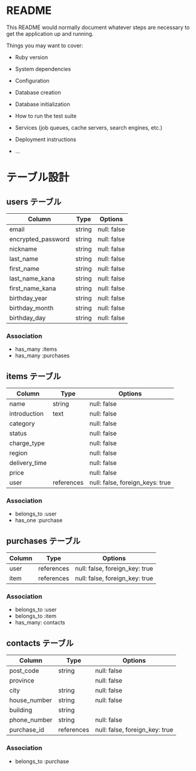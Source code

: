 # README

This README would normally document whatever steps are necessary to get the
application up and running.

Things you may want to cover:

* Ruby version

* System dependencies

* Configuration

* Database creation

* Database initialization

* How to run the test suite

* Services (job queues, cache servers, search engines, etc.)

* Deployment instructions

* ...


# テーブル設計

<!-- ******************************************************* -->

## users テーブル

| Column             | Type   | Options     |
| ------------------ | ------ | ----------- |
| email              | string | null: false |
| encrypted_password | string | null: false |
| nickname           | string | null: false |
| last_name          | string | null: false |
| first_name         | string | null: false |
| last_name_kana     | string | null: false |
| first_name_kana    | string | null: false |
| birthday_year      | string | null: false |
| birthday_month     | string | null: false |
| birthday_day       | string | null: false |

### Association

- has_many :items
- has_many :purchases

<!-- ******************************************************* -->

## items テーブル

| Column       | Type       | Options                         |
| ------------ | ---------- | ------------------------------- |
| name         | string     | null: false                     |
| introduction | text       | null: false                     |
| category     |            | null: false                     |
| status       |            | null: false                     |
| charge_type  |            | null: false                     |
| region       |            | null: false                     |
| delivery_time|            | null: false                     |
| price        |            | null: false                     |
| user         | references | null: false, foreign_keys: true |

### Association

- belongs_to :user
- has_one :purchase

<!-- ******************************************************* -->

## purchases テーブル

| Column    | Type       | Options                        |
| --------- | ---------- | ------------------------------ |
| user      | references | null: false, foreign_key: true |
| item      | references | null: false, foreign_key: true |

### Association

- belongs_to :user
- belongs_to :item
- has_many: contacts

<!-- ******************************************************* -->

## contacts テーブル

| Column         | Type       | Options                        |
| ---------      | ---------- | ------------------------------ |
| post_code      | string     | null: false                    |
| province       |            | null: false                    |
| city           | string     | null: false                    |
| house_number   | string     | null: false                    |
| building       | string     |                                |
| phone_number   | string     | null: false                    |
| purchase_id    | references | null: false, foreign_key: true |

### Association

- belongs_to :purchase

<!-- ******************************************************* -->